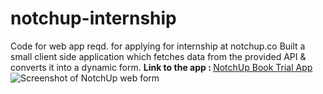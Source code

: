 # notchup-internship
Code for web app reqd. for applying for internship at notchup.co
Built a small client side application which fetches data from the provided API & converts it into a dynamic form.
<strong>Link to the app : </strong> <a href="https://notchup-internship.asxyzp.repl.co/" target="_blank">NotchUp Book Trial App</a>
![Screenshot of NotchUp web form](https://i.imgur.com/iVAhVDi.png)
